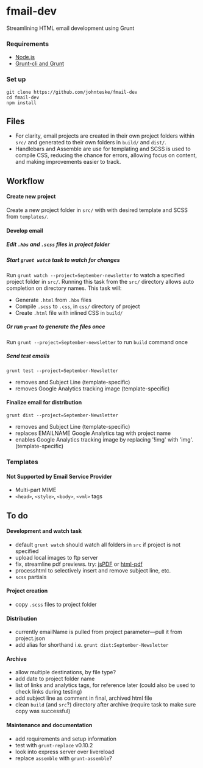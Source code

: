# fmail-dev
Streamlining HTML email development using Grunt

### Requirements
* [Node.js](https://nodejs.org/)
* [Grunt-cli and Grunt](http://gruntjs.com/)

### Set up
```
git clone https://github.com/johnteske/fmail-dev
cd fmail-dev
npm install
```

## Files
* For clarity, email projects are created in their own project folders within `src/` and generated to their own folders in `build/` and `dist/`.
* Handlebars and Assemble are use for templating and SCSS is used to compile CSS, reducing the chance for errors, allowing focus on content, and making improvements easier to track.

## Workflow

#### Create new project
Create a new project folder in `src/` with with desired template and SCSS from `templates/`.

<!--
`grunt new` (assembles all templates into `src` directory)

`grunt new --project=September-newsletter --date=150901 --template=`
* creates project folder and JSON data file
* generates working HTML document from template
-->
#### Develop email
##### Edit `.hbs` and `.scss` files in project folder

##### Start `grunt watch` task to watch for changes
Run `grunt watch --project=September-newsletter` to watch a specified project folder in `src/`. Running this task from the `src/` directory allows auto completion on directory names. This task will:
* Generate `.html` from `.hbs` files
* Compile `.scss` to `.css`, in `css/` directory of project
* Create `.html` file with inlined CSS in `build/`

##### Or run `grunt` to generate the files once
Run `grunt --project=September-newsletter` to run `build` command once


##### Send test emails
`grunt test --project=September-Newsletter`
* removes <head> and Subject Line (template-specific)
* removes Google Analytics tracking image (template-specific)

#### Finalize email for distribution
`grunt dist --project=September-Newsletter`
* removes <head> and Subject Line (template-specific)
* replaces EMAILNAME Google Analytics tag with project name
* enables Google Analytics tracking image by replacing '!img' with 'img'. (template-specific)

<!--
#### Archive assets to `archive` directory
`grunt archive --project=September-Newsletter`
-->

### Templates
#### Not Supported by Email Service Provider

* Multi-part MIME
* `<head>`, `<style>`, `<body>`, `<vml>` tags

## To do

#### Development and watch task
* default `grunt watch` should watch all folders in `src` if project is not specified
* upload local images to ftp server
* fix, streamline pdf previews. try:
 	[jsPDF](https://github.com/MrRio/jsPDF) or
	[html-pdf](https://www.npmjs.com/package/html-pdf)
* processhtml to selectively insert and remove subject line, etc.
* `scss` partials

#### Project creation
* copy `.scss` files to project folder

#### Distribution
* currently emailName is pulled from project parameter—pull it from project.json
* add alias for shorthand i.e. `grunt dist:September-Newsletter`

#### Archive
* allow multiple destinations, by file type?
* add date to project folder name
* list of links and analytics tags, for reference later (could also be used to check links during testing)
* add subject line as comment in final, archived html file
* clean `build` (and `src`?) directory after archive (require task to make sure copy was successful)

#### Maintenance and documentation
* add requirements and setup information
* test with `grunt-replace` v0.10.2
* look into express server over livereload
* replace `assemble` with `grunt-assemble`?
